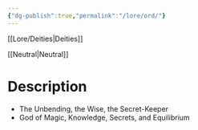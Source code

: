```yaml
---
{"dg-publish":true,"permalink":"/lore/ord/"}
---
```



[[Lore/Deities\|Deities]]

[[Neutral\|Neutral]]

# Description
- The Unbending, the Wise, the Secret-Keeper
- God of Magic, Knowledge, Secrets, and Equilibrium